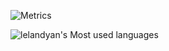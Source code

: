 ![Metrics](https://metrics.lecoq.io/lelandyan?template=classic&config.timezone=Asia%2FShanghai)

![lelandyan's Most used languages](https://github-readme-stats.vercel.app/api/top-langs/?username=lelandyan&layout=compact&hide_border=true&langs_count=10)
